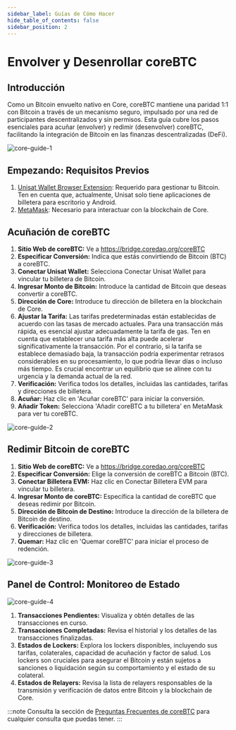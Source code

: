 ```yaml
---
sidebar_label: Guías de Cómo Hacer
hide_table_of_contents: false
sidebar_position: 2
---
```


# Envolver y Desenrollar coreBTC

## Introducción

Como un Bitcoin envuelto nativo en Core, coreBTC mantiene una paridad 1:1 con Bitcoin a través de un mecanismo seguro, impulsado por una red de participantes descentralizados y sin permisos. Esta guía cubre los pasos esenciales para acuñar (envolver) y redimir (desenvolver) coreBTC, facilitando la integración de Bitcoin en las finanzas descentralizadas (DeFi).

![core-guide-1](../../../../static/img/coreBTC/core-guides-1.png)

## Empezando: Requisitos Previos

1. [Unisat Wallet Browser Extension](https://unisat.io/): Requerido para gestionar tu Bitcoin. Ten en cuenta que, actualmente, Unisat solo tiene aplicaciones de billetera para escritorio y Android.
2. [MetaMask](https://metamask.io/): Necesario para interactuar con la blockchain de Core.

## Acuñación de coreBTC

1. **Sitio Web de coreBTC:** Ve a https://bridge.coredao.org/coreBTC
2. **Especificar Conversión:** Indica que estás convirtiendo de Bitcoin (BTC) a coreBTC.
3. **Conectar Unisat Wallet:** Selecciona Conectar Unisat Wallet para vincular tu billetera de Bitcoin.
4. **Ingresar Monto de Bitcoin:** Introduce la cantidad de Bitcoin que deseas convertir a coreBTC.
5. **Dirección de Core:** Introduce tu dirección de billetera en la blockchain de Core.
6. **Ajustar la Tarifa:** Las tarifas predeterminadas están establecidas de acuerdo con las tasas de mercado actuales. Para una transacción más rápida, es esencial ajustar adecuadamente la tarifa de gas. Ten en cuenta que establecer una tarifa más alta puede acelerar significativamente la transacción. Por el contrario, si la tarifa se establece demasiado baja, la transacción podría experimentar retrasos considerables en su procesamiento, lo que podría llevar días o incluso más tiempo. Es crucial encontrar un equilibrio que se alinee con tu urgencia y la demanda actual de la red.
7. **Verificación:** Verifica todos los detalles, incluidas las cantidades, tarifas y direcciones de billetera.
8. **Acuñar:** Haz clic en 'Acuñar coreBTC' para iniciar la conversión.
9. **Añadir Token:** Selecciona 'Añadir coreBTC a tu billetera' en MetaMask para ver tu coreBTC.

![core-guide-2](../../../../static/img/coreBTC/core-guides-2.png)

## Redimir Bitcoin de coreBTC

1. **Sitio Web de coreBTC:** Ve a https://bridge.coredao.org/coreBTC
2. **Especificar Conversión:** Elige la conversión de coreBTC a Bitcoin (BTC).
3. **Conectar Billetera EVM:** Haz clic en Conectar Billetera EVM para vincular tu billetera.
4. **Ingresar Monto de coreBTC:** Especifica la cantidad de coreBTC que deseas redimir por Bitcoin.
5. **Dirección de Bitcoin de Destino:** Introduce la dirección de la billetera de Bitcoin de destino.
6. **Verificación:** Verifica todos los detalles, incluidas las cantidades, tarifas y direcciones de billetera.
7. **Quemar:** Haz clic en 'Quemar coreBTC' para iniciar el proceso de redención.

![core-guide-3](../../../../static/img/coreBTC/core-guides-3.png)

## Panel de Control: Monitoreo de Estado

![core-guide-4](../../../../static/img/coreBTC/core-guides-4.png)

1. **Transacciones Pendientes:** Visualiza y obtén detalles de las transacciones en curso.
2. **Transacciones Completadas:** Revisa el historial y los detalles de las transacciones finalizadas.
3. **Estados de Lockers:** Explora los lockers disponibles, incluyendo sus tarifas, colaterales, capacidad de acuñación y factor de salud. Los lockers son cruciales para asegurar el Bitcoin y están sujetos a sanciones o liquidación según su comportamiento y el estado de su colateral.
4. **Estados de Relayers:** Revisa la lista de relayers responsables de la transmisión y verificación de datos entre Bitcoin y la blockchain de Core.

:::note
Consulta la sección de [Preguntas Frecuentes de coreBTC](../../../FAQs/coreBTC-faqs.md) para cualquier consulta que puedas tener.
:::
